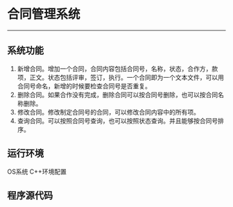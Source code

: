 # 合同管理系统
***
## 系统功能
1. 新增合同。增加一个合同，合同内容包括合同号，名称，状态，合作方，款项，正文。状态包括评审，签订，执行。一个合同即为一个文本文件，可以用合同号命名，新增的时候要检查合同号是否重复。
2. 删除合同。如果合作没有完成，删除合同可以按合同号删除，也可以按合同名称删除。
3. 修改合同。修改制定合同号的合同，可以修改合同内容中的所有项。
4. 查询合同。可以按照合同号查询，也可以按照状态查询。并且能够按合同号排序。

## 运行环境
 OS系统 C++环境配置
## 程序源代码


